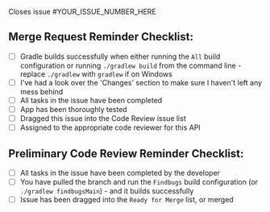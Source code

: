 Closes issue #YOUR_ISSUE_NUMBER_HERE

## Merge Request Reminder Checklist:

* [ ] Gradle builds successfully when either running the `All` build
  configuration or running `./gradlew build` from the command line - replace
  `./gradlew` with `gradlew` if on Windows
* [ ] I've had a look over the 'Changes' section to make sure I haven't left
  any mess behind
* [ ] All tasks in the issue have been completed
* [ ] App has been thoroughly tested
* [ ] Dragged this issue into the Code Review issue list
* [ ] Assigned to the appropriate code reviewer for this API

<!--
Remember to drag your issue over to the Code Review list on the issues
page when it's ready to be code reviewed.
-->

## Preliminary Code Review Reminder Checklist:

* [ ] All tasks in the issue have been completed by the developer
* [ ] You have pulled the branch and run the `Findbugs` build configuration (or
  `./gradlew findbugsMain`) - and it builds successfully
* [ ] Issue has been dragged into the `Ready for Merge` list, or merged

